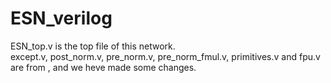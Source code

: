 # ESN_verilog
ESN_top.v is the top file of this network.  
except.v, post_norm.v, pre_norm.v, pre_norm_fmul.v, primitives.v and fpu.v are from  , and we heve made some changes.
